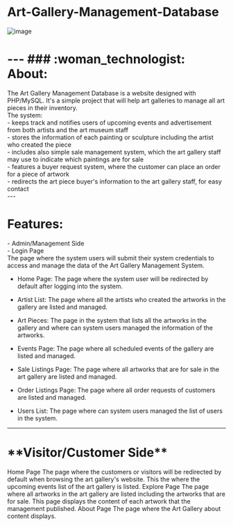 # Art-Gallery-Management-Database
![image](https://user-images.githubusercontent.com/68800076/189507158-498d7857-7e2b-4a05-ad54-6333aaba8f61.png)
  <h1>
---
### :woman_technologist: About:
    </h1>
      <div>
  The Art Gallery Management Database is a website designed with PHP/MySQL. It's a simple project that will help art galleries to manage all art pieces in their inventory. <br />
  The system:<br />
   - keeps track and notifies users of upcoming events and advertisement from both artists and the art museum staff<br />
   - stores the information of each painting or sculpture including the artist who created the piece <br />
   - includes also simple sale management system, which the art gallery staff may use to indicate which paintings are for sale <br />
   - features a buyer request system, where the customer can place an order for a piece of artwork<br />
   - redirects the art piece buyer's information to the art gallery staff, for easy contact<br />
--- 

<h1>Features: </h1>
 - Admin/Management Side </br>
 - Login Page </br>
   The page where the system users will submit their system credentials to access and manage the data of the Art Gallery Management System. </br>
    
- Home Page: The page where the system user will be redirected by default after logging into the system.

-  Artist List: The page where all the artists who created the artworks in the gallery are listed and managed.

-  Art Pieces: The page in the system that lists all the artworks in the gallery and where can system users managed the information of the artworks.

-  Events Page: The page where all scheduled events of the gallery are listed and managed.

-  Sale Listings Page: The page where all artworks that are for sale in the art gallery are listed and managed.

-  Order Listings Page: The page where all order requests of customers are listed and managed.

-  Users List: The page where can system users managed the list of users in the system.

---

<h1>**Visitor/Customer Side**</h1>
Home Page
The page where the customers or visitors will be redirected by default when browsing the art gallery's website. This the where the upcoming events list of the art gallery is listed.
Explore Page
The page where all artworks in the art gallery are listed including the artworks that are for sale. This page displays the content of each artwork that the management published.
About Page
The page where the Art Gallery about content displays.

</div>

